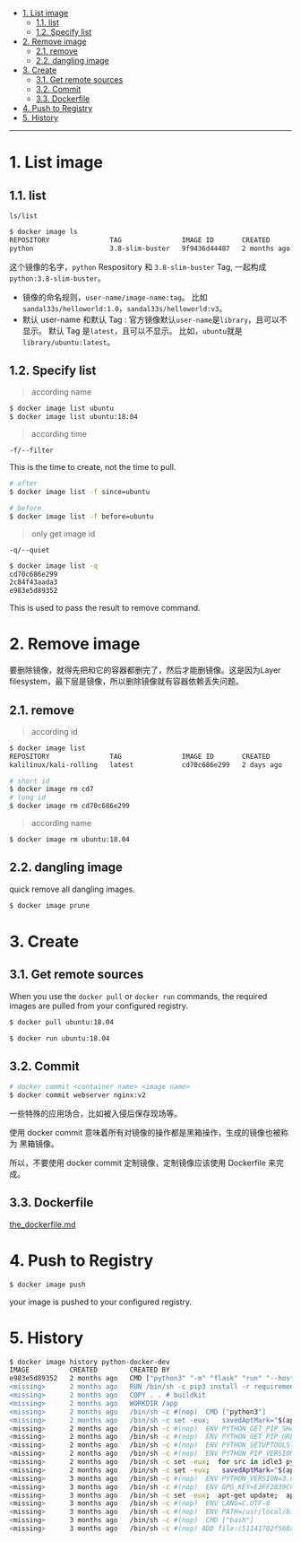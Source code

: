 - [1. List image](#1-list-image)
  - [1.1. list](#11-list)
  - [1.2. Specify list](#12-specify-list)
- [2. Remove image](#2-remove-image)
  - [2.1. remove](#21-remove)
  - [2.2. dangling image](#22-dangling-image)
- [3. Create](#3-create)
  - [3.1. Get remote sources](#31-get-remote-sources)
  - [3.2. Commit](#32-commit)
  - [3.3. Dockerfile](#33-dockerfile)
- [4. Push to Registry](#4-push-to-registry)
- [5. History](#5-history)
---
# 1. List image

## 1.1. list

`ls/list`
```bash
$ docker image ls
REPOSITORY               TAG               IMAGE ID       CREATED        SIZE
python                   3.8-slim-buster   9f9436d44487   2 months ago   114MB
```

这个镜像的名字，`python` Respository 和 `3.8-slim-buster` Tag, 一起构成 `python:3.8-slim-buster`。

- 镜像的命名规则，`user-name/image-name:tag`。
  比如`sandal33s/helloworld:1.0`，`sandal33s/helloworld:v3`。
- 默认 user-name 和默认 Tag : 
  官方镜像默认`user-name`是`library`，且可以不显示。
  默认 Tag 是`latest`，且可以不显示。
  比如，`ubuntu`就是`library/ubuntu:latest`。

## 1.2. Specify list

> according name
```bash
$ docker image list ubuntu
$ docker image list ubuntu:18:04
```

> according time

`-f/--filter`

This is the time to create, not the time to pull.
```bash
# after 
$ docker image list -f since=ubuntu

# before
$ docker image list -f before=ubuntu
```

> only get image id

`-q/--quiet`
```bash
$ docker image list -q
cd70c686e299
2c84f43aada3
e983e5d89352
```

This is used to pass the result to remove command.

# 2. Remove image

要删除镜像，就得先把和它的容器都删完了，然后才能删镜像。这是因为Layer filesystem，最下层是镜像，所以删除镜像就有容器依赖丢失问题。

## 2.1. remove

> according id

```bash
$ docker image list
REPOSITORY               TAG               IMAGE ID       CREATED        SIZE
kalilinux/kali-rolling   latest            cd70c686e299   2 days ago     126MB

# short id
$ docker image rm cd7
# long id
$ docker image rm cd70c686e299
```

> according name
```bash
$ docker image rm ubuntu:18.04
```


## 2.2. dangling image

quick remove all dangling images.
```bash
$ docker image prune
```

# 3. Create
## 3.1. Get remote sources

When you use the `docker pull` or `docker run` commands, the required images are pulled from your configured registry.

```bash
$ docker pull ubuntu:18.04
```
```bash
$ docker run ubuntu:18.04
```

## 3.2. Commit

```bash
# docker commit <container name> <image name>
$ docker commit webserver nginx:v2
```
一些特殊的应用场合，比如被入侵后保存现场等。

使用 docker commit 意味着所有对镜像的操作都是黑箱操作，生成的镜像也被称为 黑箱镜像。

所以，不要使用 docker commit 定制镜像，定制镜像应该使用 Dockerfile 来完成。

## 3.3. Dockerfile
[the_dockerfile.md](./2-image/the_dockerfile.md)

# 4. Push to Registry

```bash
$ docker image push
```
your image is pushed to your configured registry.

# 5. History
```bash
$ docker image history python-docker-dev
IMAGE          CREATED        CREATED BY                                      SIZE      COMMENT
e983e5d89352   2 months ago   CMD ["python3" "-m" "flask" "run" "--host=0.…   0B        buildkit.dockerfile.v0
<missing>      2 months ago   RUN /bin/sh -c pip3 install -r requirements.…   163MB     buildkit.dockerfile.v0
<missing>      2 months ago   COPY . . # buildkit                             3.79kB    buildkit.dockerfile.v0
<missing>      2 months ago   WORKDIR /app                                    0B        buildkit.dockerfile.v0
<missing>      2 months ago   /bin/sh -c #(nop)  CMD ["python3"]              0B
<missing>      2 months ago   /bin/sh -c set -eux;   savedAptMark="$(apt-m…   9.46MB
<missing>      2 months ago   /bin/sh -c #(nop)  ENV PYTHON_GET_PIP_SHA256…   0B
<missing>      2 months ago   /bin/sh -c #(nop)  ENV PYTHON_GET_PIP_URL=ht…   0B
<missing>      2 months ago   /bin/sh -c #(nop)  ENV PYTHON_SETUPTOOLS_VER…   0B
<missing>      2 months ago   /bin/sh -c #(nop)  ENV PYTHON_PIP_VERSION=21…   0B
<missing>      2 months ago   /bin/sh -c set -eux;  for src in idle3 pydoc…   92B
<missing>      2 months ago   /bin/sh -c set -eux;   savedAptMark="$(apt-m…   28.5MB
<missing>      3 months ago   /bin/sh -c #(nop)  ENV PYTHON_VERSION=3.8.12    0B
<missing>      3 months ago   /bin/sh -c #(nop)  ENV GPG_KEY=E3FF2839C048B…   0B
<missing>      3 months ago   /bin/sh -c set -eux;  apt-get update;  apt-g…   7.06MB
<missing>      3 months ago   /bin/sh -c #(nop)  ENV LANG=C.UTF-8             0B
<missing>      3 months ago   /bin/sh -c #(nop)  ENV PATH=/usr/local/bin:/…   0B
<missing>      3 months ago   /bin/sh -c #(nop)  CMD ["bash"]                 0B
<missing>      3 months ago   /bin/sh -c #(nop) ADD file:c51141702f568a28a…   69.3MB
```